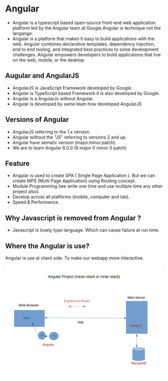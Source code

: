 # Angular

- Angular is a typescript based open-source front-end web application platform led by the Angular team at Google.Angular is technique not the langange.
- Angular is a platform that makes it easy to build applications with the web. Angular combines declarative templates, dependency injection, end to end tooling, and integrated best practices to solve development challenges. Angular empowers developers to build applications that live on the web, mobile, or the desktop

## Augular and AngularJS

- AngularJS is JavaScript Framework developed by Google.
- Angular is TypeScript based Framework it is also developed by Google.
- Angular is a AngularJs without Angular.
- Angular is developed by same team how developed AngularJS

## Versions of Angular

- AngularJS referring to the 1.x version.
- Angular without the "JS" referring to versions 2 and up.
- Angular have sematic version (major.minor.patch).
- We are to learn Angular 6.0.0 (6 major 0 minor 0 patch)

## Feature

- Angular is used to create SPA ( Single Page Application ). But we can create MPS (Multi Page Application) using Routing concept.
- Module Programming (we write one time and use multiple time any other project also).
- Develop across all platforms (mobile, computer and tab).
- Speed & Performance.

## Why Javascript is removed from Angular ?

- Javascript is losely type language. Which can cause failure at run time.

## Where the Angular is use?

Angular is use at client side. To make our webapp more interactive.

![ Diagram shown where the Angular is use](./Image/angular_project.jpeg "Angular Project")

